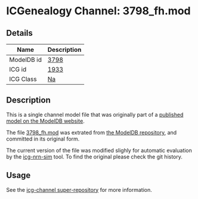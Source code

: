 # ICGenealogy Channel: 3798\_fh.mod

## Details

Name | Description
---- | -----------
ModelDB id | [3798](http://senselab.med.yale.edu/ModelDB/ShowModel.cshtml?model=3798)
ICG id | [1933](http://icg.neurotheory.ox.ac.uk/channels/2/1933)
ICG Class | [Na](http://icg.neurotheory.ox.ac.uk/channels/2)

## Description

This is a single channel model file that was originally part of a [published model on the ModelDB website](http://senselab.med.yale.edu/mModelDB/ShowModel.cshtml?model=3798).


The file [3798\_fh.mod](3798_fh.mod) was extrated from [the ModelDB repository](http://senselab.med.yale.edu/ModelDB/ShowModel.cshtml?model=3798), and committed in its original form.

The current version of the file was modified slighly for automatic evaluation by the [icg-nrn-sim](https://github.com/icgenealogy/icg-nrn-sim) tool. To find the original please check the git history.


## Usage

See the [icg-channel super-repository](https://github.com/icgenealogy/icg-channels) for more information.